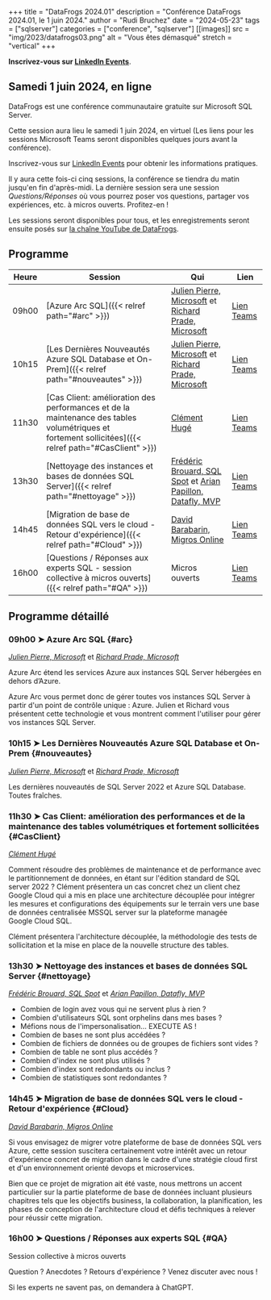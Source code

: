 +++
title = "DataFrogs 2024.01"
description = "Conférence DataFrogs 2024.01, le 1 juin 2024."
author = "Rudi Bruchez"
date = "2024-05-23"
tags = ["sqlserver"]
categories = ["conference", "sqlserver"]
[[images]]
  src = "img/2023/datafrogs03.png"
  alt = "Vous êtes démasqué"
  stretch = "vertical"
+++

**Inscrivez-vous sur [LinkedIn Events](https://www.linkedin.com/events/datafrogsjuin20247183857787653750784/)**.

<!--more-->

## Samedi 1 juin 2024, en ligne

DataFrogs est une conférence communautaire gratuite sur Microsoft SQL Server.

Cette session aura lieu le samedi 1 juin 2024, en virtuel (Les liens pour les sessions Microsoft Teams seront disponibles quelques jours avant la conférence).

Inscrivez-vous sur [LinkedIn Events](https://www.linkedin.com/events/datafrogsjuin20247183857787653750784/) pour obtenir les informations pratiques.

Il y aura cette fois-ci cinq sessions, la conférence se tiendra du matin jusqu'en fin d'après-midi. La dernière session sera une session _Questions/Réponses_ où vous pourrez poser vos questions, partager vos expériences, etc. à micros ouverts. Profitez-en !

Les sessions seront disponibles pour tous, et les enregistrements seront ensuite posés sur [la chaîne YouTube de DataFrogs](https://www.youtube.com/@datafrogs).

## Programme

| Heure | Session | Qui | Lien |
| -------- | ------ | ------ | ------ |
| 09h00 | [Azure Arc SQL]({{< relref path="#arc" >}}) | [Julien Pierre, Microsoft](https://www.linkedin.com/in/julien-pierre-15782127/) et [Richard Prade, Microsoft](https://www.linkedin.com/in/richard-prade-81155b8/) | [Lien Teams](https://teams.microsoft.com/l/meetup-join/19%3ameeting_NjI2NGI0NmEtY2Y0OS00Y2M2LTgzZjItNzQ4YjIyM2YwMGFl%40thread.v2/0?context=%7b%22Tid%22%3a%225cfe5ed9-932d-40ec-b146-19381d59e099%22%2c%22Oid%22%3a%220793833d-4db6-4d53-ba71-46eacc73020a%22%7d) |
| 10h15 | [Les Dernières Nouveautés Azure SQL Database et On-Prem]({{< relref path="#nouveautes" >}}) | [Julien Pierre, Microsoft](https://www.linkedin.com/in/julien-pierre-15782127/) et [Richard Prade, Microsoft](https://www.linkedin.com/in/richard-prade-81155b8/) | [Lien Teams](https://teams.microsoft.com/l/meetup-join/19%3ameeting_NTM0YjgyMTktNzAyNi00Y2I2LTgxYzctZTI4Mjg4NTFkZjJi%40thread.v2/0?context=%7b%22Tid%22%3a%225cfe5ed9-932d-40ec-b146-19381d59e099%22%2c%22Oid%22%3a%220793833d-4db6-4d53-ba71-46eacc73020a%22%7d) |
| 11h30 | [Cas Client: amélioration des performances et de la maintenance des tables volumétriques et fortement sollicitées]({{< relref path="#CasClient" >}}) | [Clément Hugé](https://www.linkedin.com/in/clementhuge/) | [Lien Teams](https://teams.microsoft.com/l/meetup-join/19%3ameeting_Y2IyNjM1YWYtNmFlYy00YWViLWEwZjctODkyMDUwOTY4NmJk%40thread.v2/0?context=%7b%22Tid%22%3a%225cfe5ed9-932d-40ec-b146-19381d59e099%22%2c%22Oid%22%3a%220793833d-4db6-4d53-ba71-46eacc73020a%22%7d) |
| 13h30 | [Nettoyage des instances et bases de données SQL Server]({{< relref path="#nettoyage" >}}) | [Frédéric Brouard, SQL Spot](https://www.linkedin.com/in/frederic-brouard-alias-sqlpro-914761) et [Arian Papillon, Datafly, MVP](https://www.linkedin.com/in/arianpapillon/) | [Lien Teams](https://teams.microsoft.com/l/meetup-join/19%3ameeting_NmQzNTZiMWQtMWVkZS00NDVjLWExOTMtMTQwM2ExNjgwMGQ2%40thread.v2/0?context=%7b%22Tid%22%3a%225cfe5ed9-932d-40ec-b146-19381d59e099%22%2c%22Oid%22%3a%220793833d-4db6-4d53-ba71-46eacc73020a%22%7d) |
| 14h45 | [Migration de base de données SQL vers le cloud - Retour d'expérience]({{< relref path="#Cloud" >}}) | [David Barabarin, Migros Online](https://www.linkedin.com/in/mikedavem/) | [Lien Teams](https://teams.microsoft.com/l/meetup-join/19%3ameeting_YjY1MGQ3YWUtYjVlYS00ZDU2LThjNDYtZGUzOTViZGFiZGU1%40thread.v2/0?context=%7b%22Tid%22%3a%225cfe5ed9-932d-40ec-b146-19381d59e099%22%2c%22Oid%22%3a%220793833d-4db6-4d53-ba71-46eacc73020a%22%7d) |
| 16h00 | [Questions / Réponses aux experts SQL - session collective à micros ouverts]({{< relref path="#QA" >}}) | Micros ouverts | [Lien Teams](https://teams.microsoft.com/l/meetup-join/19%3ameeting_MGU0MDM1OTktZmExOC00NjQ0LTljYmQtNDkzYWY4YzVkMjk5%40thread.v2/0?context=%7b%22Tid%22%3a%225cfe5ed9-932d-40ec-b146-19381d59e099%22%2c%22Oid%22%3a%220793833d-4db6-4d53-ba71-46eacc73020a%22%7d) |

## Programme détaillé

### 09h00 &#10148; Azure Arc SQL {#arc}

[_Julien Pierre, Microsoft_](https://www.linkedin.com/in/julien-pierre-15782127/) et [_Richard Prade, Microsoft_](https://www.linkedin.com/in/richard-prade-81155b8/)

Azure Arc étend les services Azure aux instances SQL Server hébergées en dehors d’Azure.

Azure Arc vous permet donc de gérer toutes vos instances SQL Server à partir d'un point de contrôle unique : Azure. Julien et Richard vous présentent cette technologie et vous montrent comment l'utiliser pour gérer vos instances SQL Server.

### 10h15 &#10148; Les Dernières Nouveautés Azure SQL Database et On-Prem {#nouveautes}

[_Julien Pierre, Microsoft_](https://www.linkedin.com/in/julien-pierre-15782127/) et [_Richard Prade, Microsoft_](https://www.linkedin.com/in/richard-prade-81155b8/)

Les dernières nouveautés de SQL Server 2022 et Azure SQL Database. Toutes fraîches.

### 11h30 &#10148; Cas Client: amélioration des performances et de la maintenance des tables volumétriques et fortement sollicitées {#CasClient}

[_Clément Hugé_](https://www.linkedin.com/in/clementhuge/)

Comment résoudre des problèmes de maintenance et de performance avec le partitionnement de données, en étant sur l'édition standard de SQL server 2022 ? Clément présentera un cas concret chez un client chez Google Cloud qui a mis en place une architecture découplée pour intégrer les mesures et configurations des équipements sur le terrain vers une base de données centralisée MSSQL server sur la plateforme managée Google Cloud SQL.

Clément présentera l'architecture découplée, la méthodologie des tests de sollicitation et la mise en place de la nouvelle structure des tables.

### 13h30 &#10148; Nettoyage des instances et bases de données SQL Server {#nettoyage}

[_Frédéric Brouard, SQL Spot_](https://www.linkedin.com/in/frederic-brouard-alias-sqlpro-914761) et [_Arian Papillon, Datafly, MVP_](https://www.linkedin.com/in/arianpapillon/)

+ Combien de login avez vous qui ne servent plus à rien ?
+ Combien d'utilisateurs SQL sont orphelins dans mes bases ?
+ Méfions nous de l'impersonalisation... EXECUTE AS !
+ Combien de bases ne sont plus accédées ?
+ Combien de fichiers de données ou de groupes de fichiers sont vides ?
+ Combien de table ne sont plus accédés ?
+ Combien d'index ne sont plus utilisés ?
+ Combien d'index sont redondants ou inclus ?
+ Combien de statistiques sont redondantes ?

### 14h45 &#10148; Migration de base de données SQL vers le cloud - Retour d'expérience {#Cloud}

[_David Barabarin, Migros Online_](https://www.linkedin.com/in/mikedavem/)

Si vous envisagez de migrer votre plateforme de base de données SQL vers Azure, cette session suscitera certainement votre intérêt avec un retour d'expérience concret de migration dans le cadre d'une stratégie cloud first et d'un environnement orienté devops et microservices.

Bien que ce projet de migration ait été vaste, nous mettrons un accent particulier sur la partie plateforme de base de données incluant plusieurs chapitres tels que les objectifs business, la collaboration, la planification, les phases de conception de l'architecture cloud et défis techniques à relever pour réussir cette migration.

### 16h00 &#10148; Questions / Réponses aux experts SQL {#QA}

Session collective à micros ouverts

Question ? Anecdotes ? Retours d'expérience ? Venez discuter avec nous !

Si les experts ne savent pas, on demandera à ChatGPT.
